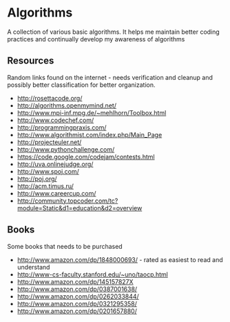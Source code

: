 Algorithms
==========
A collection of various basic algorithms. It helps me maintain better coding
practices and continually develop my awareness of algorithms


Resources
---------
Random links found on the internet - needs verification and cleanup and possibly
better classification for better organization.

 * http://rosettacode.org/
 * http://algorithms.openmymind.net/
 * http://www.mpi-inf.mpg.de/~mehlhorn/Toolbox.html
 * http://www.codechef.com/
 * http://programmingpraxis.com/
 * http://www.algorithmist.com/index.php/Main_Page
 * http://projecteuler.net/
 * http://www.pythonchallenge.com/
 * https://code.google.com/codejam/contests.html
 * http://uva.onlinejudge.org/
 * http://www.spoj.com/
 * http://poj.org/
 * http://acm.timus.ru/
 * http://www.careercup.com/
 * http://community.topcoder.com/tc?module=Static&d1=education&d2=overview

Books
-----
Some books that needs to be purchased

 * http://www.amazon.com/dp/1848000693/ - rated as easiest to read and understand
 * http://www-cs-faculty.stanford.edu/~uno/taocp.html
 * http://www.amazon.com/dp/145157827X
 * http://www.amazon.com/dp/0387001638/
 * http://www.amazon.com/dp/0262033844/
 * http://www.amazon.com/dp/0321295358/
 * http://www.amazon.com/dp/0201657880/

